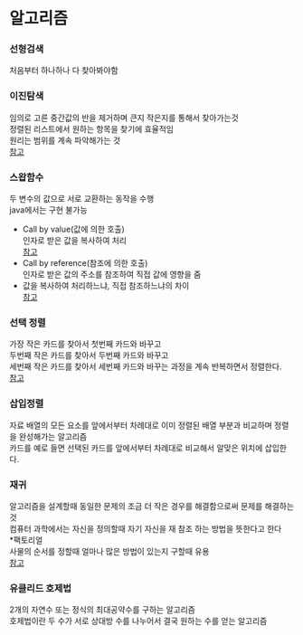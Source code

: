 # 알고리즘


### 선형검색
처음부터 하나하나 다 찾아봐야함   

### 이진탐색
임의로 고른 중간값의 반을 제거하며 큰지 작은지를 통해서 찾아가는것   
정렬된 리스트에서 원하는 항목을 찾기에 효율적임   
원리는 범위를 계속 파악해가는 것   
[참고](https://github.com/sisun1225/AlgorithmPractice/blob/master/src/algorithm/Pra0000.java)

### 스왑함수
두 변수의 값으로 서로 교환하는 동작을 수행  
java에서는 구현 불가능
* Call by value(값에 의한 호출)  
인자로 받은 값을 복사하여 처리  
[참고](https://github.com/sisun1225/AlgorithmPractice/blob/master/src/algorithm/Pra0001.java)
* Call by reference(참조에 의한 호출)  
인자로 받은 값의 주소를 참조하여 직접 값에 영향을 줌  
* 값을 복사하여 처리하느냐, 직접 참조하느냐의 차이  
[참고](https://github.com/sisun1225/AlgorithmPractice/blob/master/src/algorithm/Pra0002.java)

### 선택 정렬
가장 작은 카드를 찾아서 첫번째 카드와 바꾸고  
두번째 작은 카드를 찾아서 두번째 카드와 바꾸고  
세번째 작은 카드를 찾아서 세번째 카드와 바꾸는 과정을 계속 반복하면서 정렬한다.  
[참고](https://github.com/sisun1225/AlgorithmPractice/blob/master/src/algorithm/Pra0003.java)

### 삽입정렬
자료 배열의 모든 요소를 앞에서부터 차례대로 이미 정렬된 배열 부분과 비교하며 정렬을 완성해가는 알고리즘  
카드를 예로 들면 선택된 카드를 앞에서부터 차례대로 비교해서 알맞은 위치에 삽입한다. 

### 재귀
알고리즘을 설계할때 동일한 문제의 조금 더 작은 경우를 해결함으로써 문제를 해결하는 것  
컴퓨터 과학에서는 자신을 정의할때 자기 자신을 재 참조 하는 방법을 뜻한다고 한다    
*팩토리얼  
사물의 순서를 정할때 얼마나 많은 방법이 있는지 구할때 유용  
[참고](https://github.com/sisun1225/AlgorithmPractice/blob/master/src/algorithm/factorial.java)

### 유클리드 호제법 
2개의 자연수 또는 정식의 최대공약수를 구하는 알고리즘  
호제법이란 두 수가 서로 상대방 수를 나누어서 결국 원하는 수를 얻는 알고리즘

